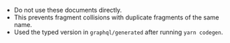 - Do not use these documents directly.
- This prevents fragment collisions with duplicate fragments of the same name.
- Used the typed version in `graphql/generated` after running `yarn codegen`.
